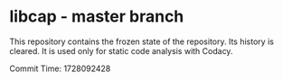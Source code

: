 # libcap - master branch

This repository contains the frozen state of the repository.
Its history is cleared. It is used only for static code
analysis with Codacy.

Commit Time: 1728092428